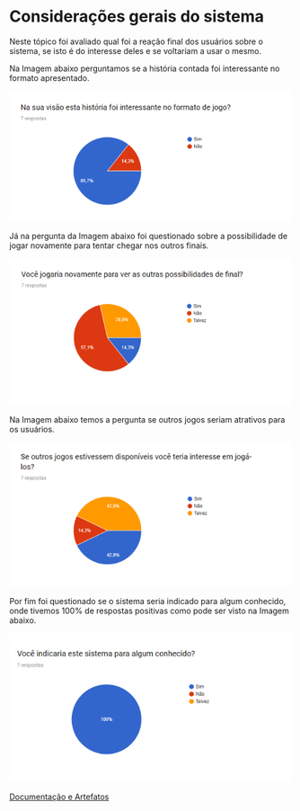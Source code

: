 # Considerações gerais do sistema

Neste tópico foi avaliado qual foi a reação final dos usuários sobre o sistema, se isto é do interesse deles e se voltariam a usar o mesmo.

Na Imagem abaixo perguntamos se a história contada foi interessante no formato apresentado.

![Fonte: Desenvolvido pela autora do projeto](../.gitbook/assets/1-m2n5q28trq6tvxhiazud_g.png)

Já na pergunta da Imagem abaixo foi questionado sobre a possibilidade de jogar novamente para tentar chegar nos outros finais.

![Fonte: Desenvolvido pela autora do projeto](../.gitbook/assets/1-ztmwbjvuc_i_ayt5r3bo0w.png)

Na Imagem abaixo temos a pergunta se outros jogos seriam atrativos para os usuários.

![Fonte: Desenvolvido pela autora do projeto](../.gitbook/assets/1-fsm7ukx77z6rdheuhovfrg.png)

Por fim foi questionado se o sistema seria indicado para algum conhecido, onde tivemos 100% de respostas positivas como pode ser visto na Imagem abaixo.

![Fonte: Desenvolvido pela autora do projeto](../.gitbook/assets/1-emqbcwt-0zsa3gub2kes6q.png)

[Documentação e Artefatos](../)

